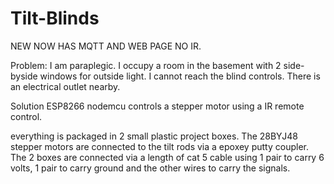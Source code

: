 # Tilt-Blinds

NEW NOW HAS MQTT AND WEB PAGE NO IR.

Problem: I am paraplegic.  I occupy a room in the basement with 2 side-byside windows for outside light.  I cannot reach the blind controls.  There is an electrical outlet nearby.

Solution ESP8266 nodemcu controls a stepper motor using a IR remote control.

everything is packaged in 2 small plastic project boxes.  The 28BYJ48 stepper motors are connected to the tilt rods via a epoxey putty coupler.  The 2 boxes are connected via a length of cat 5 cable using 1 pair to carry 6 volts, 1 pair to carry ground and the other wires to carry the signals.
